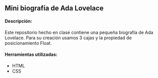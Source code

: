 ## Mini biografía de Ada Lovelace

#### Descripción:
Este repositorio hecho en clase contiene una pequeña biografía de Ada Lovelace. Para su creación usamos 3 cajas y la propiedad de posicionamiento Float.

#### Herramientas utilizadas:
* HTML
* CSS
